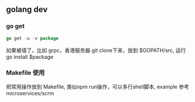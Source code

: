## golang dev
### go get 
```go
go get -u -v package
```
如果被墙了，比如 grpc，香港服务器 git clone下来，放到 $GOPATH/src, 运行 go install $package

### Makefile 使用
把常用操作放到 Makefile, 类似npm run操作，可以多行shell脚本, example 参考microservices/scrm